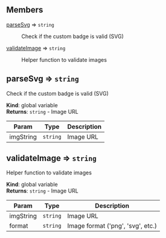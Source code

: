 ## Members

<dl>
<dt><a href="#parseSvg">parseSvg</a> ⇒ <code>string</code></dt>
<dd><p>Check if the custom badge is valid (SVG)</p>
</dd>
<dt><a href="#validateImage">validateImage</a> ⇒ <code>string</code></dt>
<dd><p>Helper function to validate images</p>
</dd>
</dl>

<a name="parseSvg"></a>

## parseSvg ⇒ <code>string</code>
Check if the custom badge is valid (SVG)

**Kind**: global variable  
**Returns**: <code>string</code> - Image URL  

| Param | Type | Description |
| --- | --- | --- |
| imgString | <code>string</code> | Image URL |

<a name="validateImage"></a>

## validateImage ⇒ <code>string</code>
Helper function to validate images

**Kind**: global variable  
**Returns**: <code>string</code> - Image URL  

| Param | Type | Description |
| --- | --- | --- |
| imgString | <code>string</code> | Image URL |
| format | <code>string</code> | Image format ('png', 'svg', etc.) |

